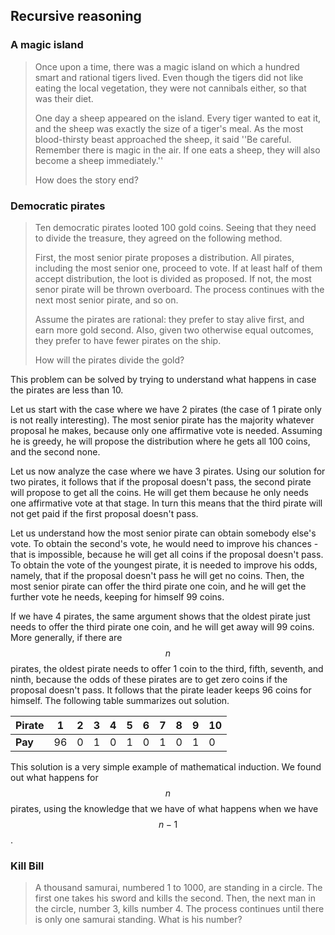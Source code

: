## Recursive reasoning

### A magic island

> Once upon a time, there was a magic island on which a hundred smart and rational tigers lived. Even though the tigers did not like eating the local vegetation, they were not cannibals either, so that was their diet.
>
> One day a sheep appeared on the island. Every tiger wanted to eat it, and the sheep was exactly the size of a tiger's meal. As the most blood-thirsty beast approached the sheep, it said ''Be careful. Remember there is magic in the air. If one eats a sheep, they will also become a sheep immediately.''
>
>How does the story end?


### Democratic pirates

> Ten democratic pirates looted 100 gold coins. Seeing that they need to divide the treasure, they agreed on the following method.
> 
> First, the most senior pirate proposes a distribution. All pirates, including the most senior one, proceed to vote. If at least half of them accept distribution, the loot is divided as proposed. If not, the most senor pirate will be thrown overboard. The process continues with the next most senior pirate, and so on.
> 
> Assume the pirates are rational: they prefer to stay alive first, and earn more gold second. Also, given two otherwise equal outcomes, they prefer to have fewer pirates on the ship.
> 
> How will the pirates divide the gold?

This problem can be solved by trying to understand what happens in case the pirates are less than 10. 

Let us start with the case where we have 2 pirates (the case of 1 pirate only is not really interesting). The most senior pirate has the majority whatever proposal he makes, because only one affirmative vote is needed. Assuming he is greedy, he will propose the distribution where he gets all 100 coins, and the second none.

Let us now analyze the case where we have 3 pirates. Using our solution for two pirates, it follows that if the proposal doesn't pass, the second pirate will propose to get all the coins. He will get them because he only needs one affirmative vote at that stage. In turn this means that the third pirate will not get paid if the first proposal doesn't pass.

Let us understand how the most senior pirate can obtain somebody else's vote. To obtain the second's vote, he would need to improve his chances - that is impossible, because he will get all coins if the proposal doesn't pass. To obtain the vote of the youngest pirate, it is needed to improve his odds, namely, that if the proposal doesn't pass he will get no coins. Then, the most senior pirate can offer the third pirate one coin, and he will get the further vote he needs, keeping for himself 99 coins.

If we have 4 pirates, the same argument shows that the oldest pirate just needs to offer the third pirate one coin, and he will get away will 99 coins. More generally, if there are $$n$$ pirates, the oldest pirate needs to offer 1 coin to the third, fifth, seventh, and ninth, because the odds of these pirates are to get zero coins if the proposal doesn't pass. It follows that the pirate leader keeps 96 coins for himself. The following table summarizes out solution.

| **Pirate** | 1  | 2 | 3 | 4 | 5 | 6 | 7 | 8 | 9 | 10 |
|------------|----|---|---|---|---|---|---|---|---|----|
| **Pay**    | 96 | 0 | 1 | 0 | 1 | 0 | 1 | 0 | 1 | 0  |

This solution is a very simple example of mathematical induction. We found out what happens for $$n$$ pirates, using the knowledge that we have of what happens when we have $$n-1$$.

### Kill Bill

> A thousand samurai, numbered 1 to 1000, are standing in a circle. The first one takes his sword and kills the second. Then, the next man in the circle, number 3, kills number 4. The process continues until there is only one samurai standing. What is his number?


